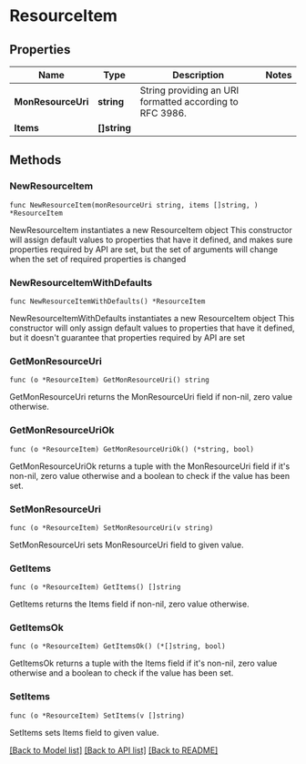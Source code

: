# ResourceItem

## Properties

Name | Type | Description | Notes
------------ | ------------- | ------------- | -------------
**MonResourceUri** | **string** | String providing an URI formatted according to RFC 3986. | 
**Items** | **[]string** |  | 

## Methods

### NewResourceItem

`func NewResourceItem(monResourceUri string, items []string, ) *ResourceItem`

NewResourceItem instantiates a new ResourceItem object
This constructor will assign default values to properties that have it defined,
and makes sure properties required by API are set, but the set of arguments
will change when the set of required properties is changed

### NewResourceItemWithDefaults

`func NewResourceItemWithDefaults() *ResourceItem`

NewResourceItemWithDefaults instantiates a new ResourceItem object
This constructor will only assign default values to properties that have it defined,
but it doesn't guarantee that properties required by API are set

### GetMonResourceUri

`func (o *ResourceItem) GetMonResourceUri() string`

GetMonResourceUri returns the MonResourceUri field if non-nil, zero value otherwise.

### GetMonResourceUriOk

`func (o *ResourceItem) GetMonResourceUriOk() (*string, bool)`

GetMonResourceUriOk returns a tuple with the MonResourceUri field if it's non-nil, zero value otherwise
and a boolean to check if the value has been set.

### SetMonResourceUri

`func (o *ResourceItem) SetMonResourceUri(v string)`

SetMonResourceUri sets MonResourceUri field to given value.


### GetItems

`func (o *ResourceItem) GetItems() []string`

GetItems returns the Items field if non-nil, zero value otherwise.

### GetItemsOk

`func (o *ResourceItem) GetItemsOk() (*[]string, bool)`

GetItemsOk returns a tuple with the Items field if it's non-nil, zero value otherwise
and a boolean to check if the value has been set.

### SetItems

`func (o *ResourceItem) SetItems(v []string)`

SetItems sets Items field to given value.



[[Back to Model list]](../README.md#documentation-for-models) [[Back to API list]](../README.md#documentation-for-api-endpoints) [[Back to README]](../README.md)


